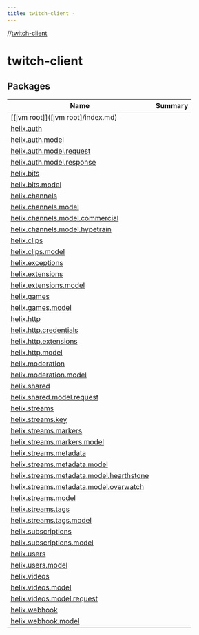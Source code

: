 ```yaml
---
title: twitch-client -
---
```

//[twitch-client](index.md)



# twitch-client  


## Packages  
  
|  Name|  Summary| 
|---|---|
| [[jvm root]]([jvm root]/index.md) | 
| [helix.auth](helix.auth/index.md) | 
| [helix.auth.model](helix.auth.model/index.md) | 
| [helix.auth.model.request](helix.auth.model.request/index.md) | 
| [helix.auth.model.response](helix.auth.model.response/index.md) | 
| [helix.bits](helix.bits/index.md) | 
| [helix.bits.model](helix.bits.model/index.md) | 
| [helix.channels](helix.channels/index.md) | 
| [helix.channels.model](helix.channels.model/index.md) | 
| [helix.channels.model.commercial](helix.channels.model.commercial/index.md) | 
| [helix.channels.model.hypetrain](helix.channels.model.hypetrain/index.md) | 
| [helix.clips](helix.clips/index.md) | 
| [helix.clips.model](helix.clips.model/index.md) | 
| [helix.exceptions](helix.exceptions/index.md) | 
| [helix.extensions](helix.extensions/index.md) | 
| [helix.extensions.model](helix.extensions.model/index.md) | 
| [helix.games](helix.games/index.md) | 
| [helix.games.model](helix.games.model/index.md) | 
| [helix.http](helix.http/index.md) | 
| [helix.http.credentials](helix.http.credentials/index.md) | 
| [helix.http.extensions](helix.http.extensions/index.md) | 
| [helix.http.model](helix.http.model/index.md) | 
| [helix.moderation](helix.moderation/index.md) | 
| [helix.moderation.model](helix.moderation.model/index.md) | 
| [helix.shared](helix.shared/index.md) | 
| [helix.shared.model.request](helix.shared.model.request/index.md) | 
| [helix.streams](helix.streams/index.md) | 
| [helix.streams.key](helix.streams.key/index.md) | 
| [helix.streams.markers](helix.streams.markers/index.md) | 
| [helix.streams.markers.model](helix.streams.markers.model/index.md) | 
| [helix.streams.metadata](helix.streams.metadata/index.md) | 
| [helix.streams.metadata.model](helix.streams.metadata.model/index.md) | 
| [helix.streams.metadata.model.hearthstone](helix.streams.metadata.model.hearthstone/index.md) | 
| [helix.streams.metadata.model.overwatch](helix.streams.metadata.model.overwatch/index.md) | 
| [helix.streams.model](helix.streams.model/index.md) | 
| [helix.streams.tags](helix.streams.tags/index.md) | 
| [helix.streams.tags.model](helix.streams.tags.model/index.md) | 
| [helix.subscriptions](helix.subscriptions/index.md) | 
| [helix.subscriptions.model](helix.subscriptions.model/index.md) | 
| [helix.users](helix.users/index.md) | 
| [helix.users.model](helix.users.model/index.md) | 
| [helix.videos](helix.videos/index.md) | 
| [helix.videos.model](helix.videos.model/index.md) | 
| [helix.videos.model.request](helix.videos.model.request/index.md) | 
| [helix.webhook](helix.webhook/index.md) | 
| [helix.webhook.model](helix.webhook.model/index.md) | 


